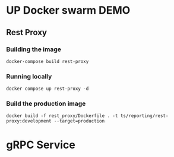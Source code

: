 # UP Docker swarm DEMO

## Rest Proxy
### Building the image
```
docker-compose build rest-proxy
```
### Running locally
```
docker compose up rest-proxy -d
```

### Build the production image
```
docker build -f rest_proxy/Dockerfile . -t ts/reporting/rest-proxy:development --target=production
```

# gRPC Service